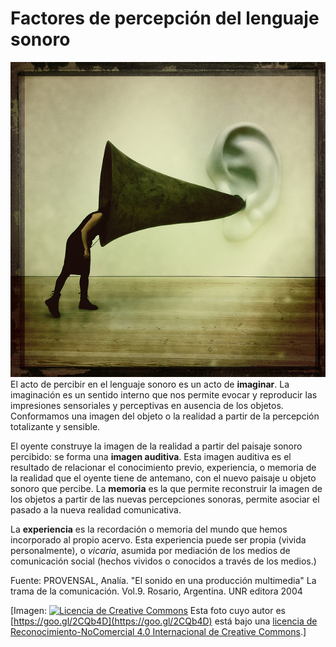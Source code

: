# Factores de percepción del lenguaje sonoro


![Percepción](img/Percepcion_del_lenguaje_sonoro.jpg "Percepción")El acto de percibir en el lenguaje sonoro es un acto de **imaginar**. La imaginación es un sentido interno que nos permite evocar y reproducir las impresiones sensoriales y perceptivas en ausencia de los objetos. Conformamos una imagen del objeto o la realidad a partir de la percepción totalizante y sensible.


El oyente construye la imagen de la realidad a partir del paisaje sonoro percibido: se forma una **imagen auditiva**. Esta imagen auditiva es el resultado de relacionar el conocimiento previo, experiencia, o memoria de la realidad que el oyente tiene de antemano, con el nuevo paisaje u objeto sonoro que percibe. La **memoria** es la que permite reconstruir la imagen de los objetos a partir de las nuevas percepciones sonoras, permite asociar el pasado a la nueva realidad comunicativa.

La **experiencia** es la recordación o memoria del mundo que hemos incorporado al propio acervo. Esta experiencia puede ser propia (vivida personalmente), o _vicaria_, asumida por mediación de los medios de comunicación social (hechos vividos o conocidos a través de los medios.)

Fuente: PROVENSAL, Analía. "El sonido en una producción multimedia" La trama de la comunicación. Vol.9. Rosario, Argentina. UNR editora 2004


\[Imagen: [![Licencia de Creative Commons](https://i.creativecommons.org/l/by-nc/4.0/80x15.png)](http://creativecommons.org/licenses/by-nc/4.0/) Esta foto cuyo autor es [https://goo.gl/2CQb4D](https://goo.gl/2CQb4D) está bajo una [licencia de Reconocimiento-NoComercial 4.0 Internacional de Creative Commons](http://creativecommons.org/licenses/by-nc/4.0/).\]
